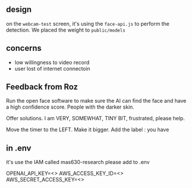 ## design

on the `webcam-test` screen, it's using the `face-api.js` to perform the detection. We placed the weight to `public/models`

## concerns

- low willingness to video record
- user lost of internet connectoin

## Feedback from Roz

Run the open face software to make sure the AI can find the face and have a high confidence score.
People with the darker skin.

Offer solutions. I am VERY, SOMEWHAT, TINY BIT, frustrated, please help.

Move the timer to the LEFT. Make it bigger. Add the label : you have

## in .env

it's use the IAM called mas630-research
please add to .env

OPENAI_API_KEY=<>
AWS_ACCESS_KEY_ID=<>
AWS_SECRET_ACCESS_KEY=<>
